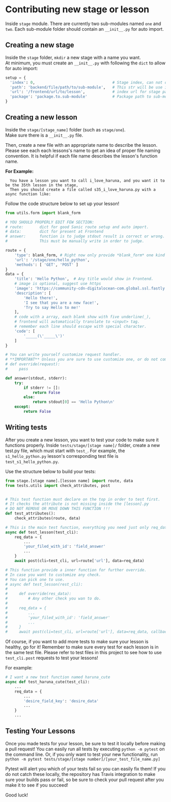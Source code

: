 
# Contributing new stage or lesson

Inside `stage` module.
There are currently two sub-modules named `one` and `two`.
Each sub-module folder should contain an `__init__.py` for auto import.

## Creating a new stage
Inside the `stage` folder, `mkdir` a new stage with a name you want.  
At minimum, you must create an `__init__.py` with following the `dict` to allow for auto import:  

```python
setup = {
  'index': 0,                                  # Stage index, can not duplicate, before setting, please check first.
  'path': 'backend/file/path/to/sub-module',   # This str will be use in os.path.join(), Do NOT start with /
  'url': '/frontend/url/to/lesson',            # index url for stage page. Will be DEPRECATED soon.
  'package': 'package.to.sub-module'           # Package path to sub-module, use for __import__ function call.
}
```

## Creating a new lesson

Inside the `stage/[stage_name]` folder (such as `stage/one`).  
Make sure there is a `__init__.py` file.  

Then, create a new file with an appropriate name to describe the lesson. Please see each each lessons's name
to get an idea of proper file naming convention. It is helpful if each file name describes the lesson's function name.  

**For Example:**
```
  You have a lesson you want to call i_love_haruna, and you want it to be the 35th lesson in the stage,
  Then you should create a file called s35_i_love_haruna.py with a async function like:
```

Follow the code structure below to set up your lesson!
```python
from utils.form import blank_form

# YOU SHOULD PROPERLY EDIT FEW SECTION:
# route:       dict for good Sanic route setup and auto import.
# data:        dict for present at Frontend
# answer:      function is to judge stdout result is correct or wrong.
#              This must be manually write in order to judge.

route = {
    'type': blank_form, # Right now only provide *blank_form* one kind of form.
    'url': '/stage/one/hello_python',
    'methods': [ 'GET', 'POST' ]
}
data = {
    'title': 'Hello Python',  # Any title would show in Frontend.
    # image is optional, suggest use https
    'image': 'https://community-cdn-digitalocean-com.global.ssl.fastly.net/assets/tutorials/images/large/EBOOK_PYTHON_no-name.png?1516826609',
    'description': [
        'Hello there!',
        'I see that you are a new face!',
        'Try to say Hello to me!'
    ],
    # code with a array, each blank show with five underline(_),
    # frontend will automatically translate to <input> tag.
    # remember each line should escape with special character.
    'code': [
        '_____(\'_____\')'
    ]
}

# You can write yourself customize request handler.
# **IMPORTANT** Unless you are sure to use customize one, or do not comment out this function.
# def override(request):
#     pass

def answer(stdout, stderr):
    try:
        if stderr != []:
            return False
        else:
            return stdout[0] == 'Hello Python\n'
    except:
        return False

```

## Writing tests
After you create a new lesson, you want to test your code to make sure it functions properly.
Inside `tests/stage/[stage name]/` folder, create a new test.py file, which must start with `test_`.
For example, the `s1_hello_python.py` lesson's corresponding test file is `test_s1_hello_python.py`.


Use the structure below to build your tests:
```python
from stage.[stage name].[lesson name] import route, data
from tests.utils import check_attributes, post


# This test function must declare on the top in order to test first.
# It checks the attribute is not missing inside the [lesson].py
# DO NOT REMOVE OR MOVE DOWN THIS FUNCTION !!!
def test_attributes():
    check_attributes(route, data)

# This is the main test function, everything you need just only req_data.
async def test_lesson(test_cli):
    req_data = {
        ...
        'your_filed_with_id': 'field_answer'
        ...
    }
    await post(cli=test_cli, url=route['url'], data=req_data)

# This function provide a inner function for further override.
# In case you want to customize any check.
# You can pick one to use.
# async def test_lesson(rest_cli):
#     
#     def override(res_data):
#         # Any other check you wan to do.
#
#     req_data = {
#         ...
#         'your_filed_with_id': 'field_answer'
#         ...
#     }
#     await post(cli=test_cli, url=route['url'], data=req_data, callback=override)
```

Of course, if you want to add more tests to make sure your lesson is healthy, go for it!
Remember to make sure every test for each lesson is in the same test file.
Please refer to test files in this project to see how to use `test_cli.post` requests to test your lessons!

For example:
```python
# I want a new test function named haruna_cute
async def test_haruna_cute(test_cli):
    ...
    req_data = {
        ...
        'desire_field_key': 'desire_data'
        ...
    }
    ...
```

## Testing Your Lessons
Once you made tests for your lesson, be sure to test it locally before making a pull request!
You can easily run all tests by executing `python -m pytest` on the command line. Or, if you only want to test your new functionality, run `python -m pytest tests/stage/[stage number]/[your_test_file_name.py]`

Pytest will alert you which of your tests fail so you can easily fix them! If you do not catch these locally, the repository has Travis integration to make sure your builds pass or fail, so be sure to check your pull request after you make it to see if you succeed!

Good luck!
